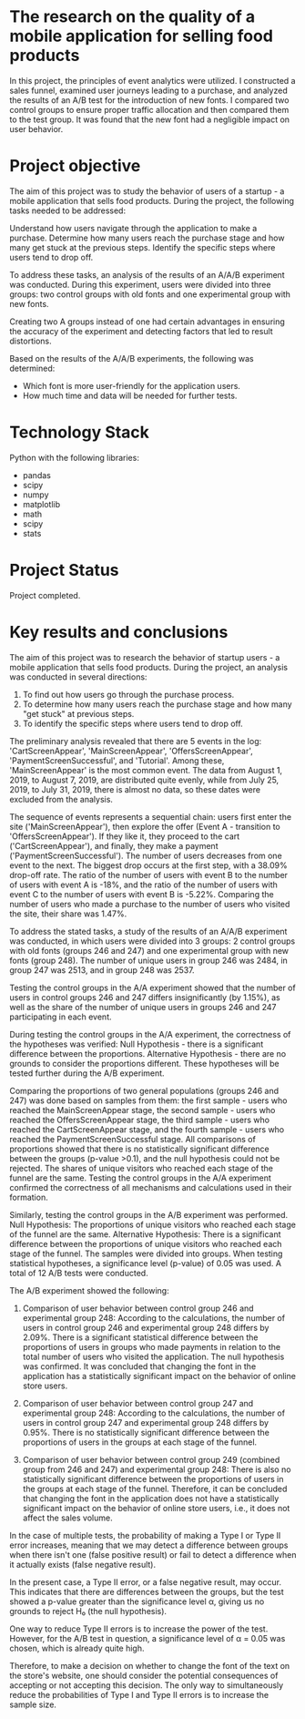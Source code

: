 # The research on the quality of a mobile application for selling food products

In this project, the principles of event analytics were utilized. I constructed a sales funnel, examined user journeys leading to a purchase, and analyzed the results of an A/B test for the introduction of new fonts. I compared two control groups to ensure proper traffic allocation and then compared them to the test group. It was found that the new font had a negligible impact on user behavior.

# Project objective

The aim of this project was to study the behavior of users of a startup - a mobile application that sells food products. During the project, the following tasks needed to be addressed:

Understand how users navigate through the application to make a purchase.
Determine how many users reach the purchase stage and how many get stuck at the previous steps.
Identify the specific steps where users tend to drop off.

To address these tasks, an analysis of the results of an A/A/B experiment was conducted. During this experiment, users were divided into three groups: two control groups with old fonts and one experimental group with new fonts.

Creating two A groups instead of one had certain advantages in ensuring the accuracy of the experiment and detecting factors that led to result distortions.

Based on the results of the A/A/B experiments, the following was determined:
- Which font is more user-friendly for the application users.
- How much time and data will be needed for further tests.

# Technology Stack

Python with the following libraries:
- pandas
- scipy
- numpy
- matplotlib
- math
- scipy
- stats

# Project Status

Project completed.

# Key results and conclusions

The aim of this project was to research the behavior of startup users - a mobile application that sells food products. During the project, an analysis was conducted in several directions:

1. To find out how users go through the purchase process.
2. To determine how many users reach the purchase stage and how many "get stuck" at previous steps.
3. To identify the specific steps where users tend to drop off.

The preliminary analysis revealed that there are 5 events in the log: 'CartScreenAppear', 'MainScreenAppear', 'OffersScreenAppear', 'PaymentScreenSuccessful', and 'Tutorial'. Among these, 'MainScreenAppear' is the most common event. The data from August 1, 2019, to August 7, 2019, are distributed quite evenly, while from July 25, 2019, to July 31, 2019, there is almost no data, so these dates were excluded from the analysis.

The sequence of events represents a sequential chain: users first enter the site ('MainScreenAppear'), then explore the offer (Event A - transition to 'OffersScreenAppear'). If they like it, they proceed to the cart ('CartScreenAppear'), and finally, they make a payment ('PaymentScreenSuccessful'). The number of users decreases from one event to the next. The biggest drop occurs at the first step, with a 38.09% drop-off rate. The ratio of the number of users with event B to the number of users with event A is -18%, and the ratio of the number of users with event C to the number of users with event B is -5.22%. Comparing the number of users who made a purchase to the number of users who visited the site, their share was 1.47%.

To address the stated tasks, a study of the results of an A/A/B experiment was conducted, in which users were divided into 3 groups: 2 control groups with old fonts (groups 246 and 247) and one experimental group with new fonts (group 248). The number of unique users in group 246 was 2484, in group 247 was 2513, and in group 248 was 2537.

Testing the control groups in the A/A experiment showed that the number of users in control groups 246 and 247 differs insignificantly (by 1.15%), as well as the share of the number of unique users in groups 246 and 247 participating in each event.

During testing the control groups in the A/A experiment, the correctness of the hypotheses was verified: Null Hypothesis - there is a significant difference between the proportions. Alternative Hypothesis - there are no grounds to consider the proportions different. These hypotheses will be tested further during the A/B experiment.

Comparing the proportions of two general populations (groups 246 and 247) was done based on samples from them: the first sample - users who reached the MainScreenAppear stage, the second sample - users who reached the OffersScreenAppear stage, the third sample - users who reached the CartScreenAppear stage, and the fourth sample - users who reached the PaymentScreenSuccessful stage. All comparisons of proportions showed that there is no statistically significant difference between the groups (p-value >0.1), and the null hypothesis could not be rejected. The shares of unique visitors who reached each stage of the funnel are the same. Testing the control groups in the A/A experiment confirmed the correctness of all mechanisms and calculations used in their formation.

Similarly, testing the control groups in the A/B experiment was performed. Null Hypothesis: The proportions of unique visitors who reached each stage of the funnel are the same. Alternative Hypothesis: There is a significant difference between the proportions of unique visitors who reached each stage of the funnel. The samples were divided into groups. When testing statistical hypotheses, a significance level (p-value) of 0.05 was used. A total of 12 A/B tests were conducted.

The A/B experiment showed the following:

1. Comparison of user behavior between control group 246 and experimental group 248: According to the calculations, the number of users in control group 246 and experimental group 248 differs by 2.09%. There is a significant statistical difference between the proportions of users in groups who made payments in relation to the total number of users who visited the application. The null hypothesis was confirmed. It was concluded that changing the font in the application has a statistically significant impact on the behavior of online store users.

2. Comparison of user behavior between control group 247 and experimental group 248: According to the calculations, the number of users in control group 247 and experimental group 248 differs by 0.95%. There is no statistically significant difference between the proportions of users in the groups at each stage of the funnel.

3. Comparison of user behavior between control group 249 (combined group from 246 and 247) and experimental group 248: There is also no statistically significant difference between the proportions of users in the groups at each stage of the funnel. Therefore, it can be concluded that changing the font in the application does not have a statistically significant impact on the behavior of online store users, i.e., it does not affect the sales volume.

In the case of multiple tests, the probability of making a Type I or Type II error increases, meaning that we may detect a difference between groups when there isn't one (false positive result) or fail to detect a difference when it actually exists (false negative result).

In the present case, a Type II error, or a false negative result, may occur. This indicates that there are differences between the groups, but the test showed a p-value greater than the significance level α, giving us no grounds to reject H₀ (the null hypothesis).

One way to reduce Type II errors is to increase the power of the test. However, for the A/B test in question, a significance level of α = 0.05 was chosen, which is already quite high.

Therefore, to make a decision on whether to change the font of the text on the store's website, one should consider the potential consequences of accepting or not accepting this decision. The only way to simultaneously reduce the probabilities of Type I and Type II errors is to increase the sample size.